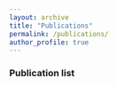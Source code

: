 ```yaml
---
layout: archive
title: "Publications"
permalink: /publications/
author_profile: true
---
```


<style type="text/css">
    
.bibbase_note {
    color: red;
    font-weight: bold;
}

.note {
    color: green;
    font-style: italic;
}

</style>

### Publication list

<script src="https://bibbase.org/show?bib=https://rmiyagusuku.github.io/files/miyagusuku.bib&jsonp=1&group0=type"></script>

[//]: <> (<script src="https://bibbase.org/show?bib=https://rmiyagusuku.github.io/files/miyagusuku.bib&jsonp=1&group0=year&group1=type"></script>)
